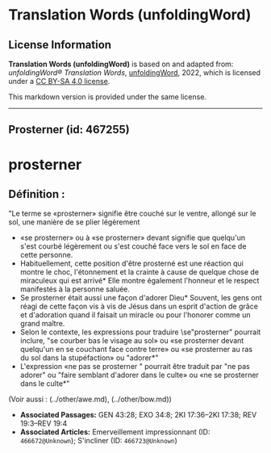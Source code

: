 # Translation Words (unfoldingWord)

## License Information

**Translation Words (unfoldingWord)** is based on and adapted from: _unfoldingWord® Translation Words_, [unfoldingWord](https://unfoldingword.org/utw), 2022, which is licensed under a [CC BY-SA 4.0 license](https://creativecommons.org/licenses/by-sa/4.0/legalcode.en).

This markdown version is provided under the same license.



--------------------------------

## Prosterner (id: 467255)

prosterner
==========

Définition :
------------

"Le terme se «prosterner» signifie être couché sur le ventre, allongé sur le sol, une manière de se plier légèrement

* «se prosterner» ou à «se prosterner» devant signifie que quelqu'un s'est courbé légèrement ou s'est couché face vers le sol en face de cette personne.
* Habituellement, cette position d'être prosterné est une réaction qui montre le choc, l'étonnement et la crainte à cause de quelque chose de miraculeux qui est arrivé\* Elle montre également l'honneur et le respect manifestés à la personne saluée.
* Se prosterner était aussi une façon d'adorer Dieu\* Souvent, les gens ont réagi de cette façon vis à vis de Jésus dans un esprit d'action de grâce et d'adoration quand il faisait un miracle ou pour l'honorer comme un grand maître.
* Selon le contexte, les expressions pour traduire \\se"prosterner" pourrait inclure, "se courber bas le visage au sol» ou «se prosterner devant quelqu'un en se couchant face contre terre» ou «se prosterner au ras du sol dans la stupéfaction» ou "adorer\*"
* L'expression «ne pas se prosterner " pourrait être traduit par "ne pas adorer" ou "faire semblant d'adorer dans le culte» ou «ne se prosterner dans le culte\*"

(Voir aussi : (../other/awe.md), (../other/bow.md))

* **Associated Passages:** GEN 43:28; EXO 34:8; 2KI 17:36–2KI 17:38; REV 19:3–REV 19:4
* **Associated Articles:** Emerveillement impressionnant (ID: `466672@Unknown`); S'incliner (ID: `466723@Unknown`)

